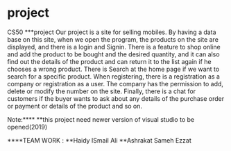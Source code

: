 # project
CS50 
***project Our project is a site for selling mobiles. By having a data base on this site, when we open the program, the products on the site are displayed, and there is a login and Signin. There is a feature to shop online and add the product to be bought and the desired quantity, and it can also find out the details of the product and can return it to the list again if he chooses a wrong product. There is Search at the home page if we want to search for a specific product. When registering, there is a registration as a company or registration as a user. The company has the permission to add, delete or modify the number on the site. Finally, there is a chat for customers if the buyer wants to ask about any details of the purchase order or payment or details of the product and so on.

Note:**** **this project need newer version of visual studio to be opened(2019)

****TEAM WORK : **Haidy ISmail Ali **Ashrakat Sameh Ezzat
